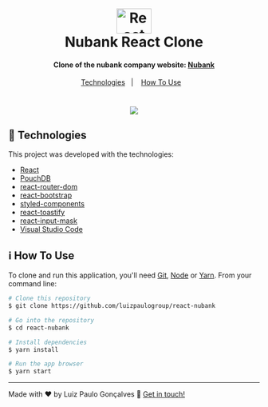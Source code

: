 <h1 align="center">
    <img alt="React logo" width="70px" height="50px" src="https://github.com/luizpaulogroup/react-nubank/blob/master/src/Gif/react.png" />
    <br>
    Nubank React Clone
</h1>

<h4 align="center">Clone of the nubank company website: <a href="https://nubank.com.br/">Nubank</a>
</h4>
<p align="center">
  <a href="#rocket-technologies">Technologies</a>&nbsp;&nbsp;&nbsp;|&nbsp;&nbsp;&nbsp;
  <a href="#information_source-how-to-use">How To Use</a>&nbsp;&nbsp;&nbsp;
</p>

<h1 align="center">
    <img src="https://github.com/luizpaulogroup/react-nubank/blob/master/src/assets/GIF.gif" style="max-width:100%;">
</h1>

## :rocket: Technologies

This project was developed with the technologies:

-  [React](https://pt-br.reactjs.org/)
-  [PouchDB](https://pouchdb.com/)
-  [react-router-dom](https://reacttraining.com/react-router/web/guides/quick-start)
-  [react-bootstrap](https://react-bootstrap.netlify.app/)
-  [styled-components](https://www.styled-components.com/)
-  [react-toastify](https://github.com/fkhadra/react-toastify)
-  [react-input-mask](https://github.com/sanniassin/react-input-mask)
-  [Visual Studio Code](https://code.visualstudio.com/)

## :information_source: How To Use

To clone and run this application, you'll need [Git](https://git-scm.com), [Node](https://nodejs.org/en/) or [Yarn](https://yarnpkg.com/). From your command line:

```bash
# Clone this repository
$ git clone https://github.com/luizpaulogroup/react-nubank

# Go into the repository
$ cd react-nubank

# Install dependencies
$ yarn install

# Run the app browser
$ yarn start

```

---

Made with :heart: by Luiz Paulo Gonçalves :wave: [Get in touch!](https://www.linkedin.com/in/luiz-paulo/)
